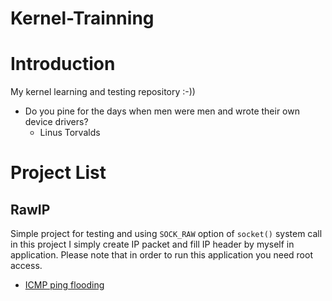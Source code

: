 Kernel-Trainning
================
# Introduction
My kernel learning and testing repository :-))  
* Do you pine for the days when men were men and wrote their own device drivers?
  * Linus Torvalds

# Project List
## RawIP
Simple project for testing and using `SOCK_RAW` option of `socket()` system call
in this project I simply create IP packet and fill IP header by myself in application.
Please note that in order to run this application you need root access.  
* [ICMP ping flooding](http://www.binarytides.com/icmp-ping-flood-code-sockets-c-linux/)

